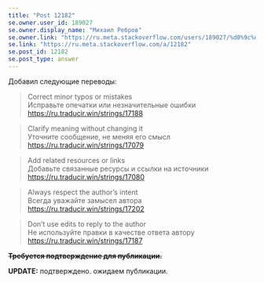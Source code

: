```yaml
---
title: "Post 12182"
se.owner.user_id: 189027
se.owner.display_name: "Михаил Ребров"
se.owner.link: "https://ru.meta.stackoverflow.com/users/189027/%d0%9c%d0%b8%d1%85%d0%b0%d0%b8%d0%bb-%d0%a0%d0%b5%d0%b1%d1%80%d0%be%d0%b2"
se.link: "https://ru.meta.stackoverflow.com/a/12182"
se.post_id: 12182
se.post_type: answer
---
```

<p>Добавил следующие переводы:</p>
<blockquote>
<p>Correct minor typos or mistakes<br/>
Исправьте опечатки или незначительные ошибки<br/>
<a href="https://ru.traducir.win/strings/17188" rel="nofollow noreferrer">https://ru.traducir.win/strings/17188</a></p>
</blockquote>
<blockquote>
<p>Clarify meaning without changing it<br/>
Уточните сообщение, не меняя его смысл<br/>
<a href="https://ru.traducir.win/strings/17079" rel="nofollow noreferrer">https://ru.traducir.win/strings/17079</a></p>
</blockquote>
<blockquote>
<p>Add related resources or links<br/>
Добавьте связанные ресурсы и ссылки на источники<br/>
<a href="https://ru.traducir.win/strings/17080" rel="nofollow noreferrer">https://ru.traducir.win/strings/17080</a></p>
</blockquote>
<blockquote>
<p>Always respect the author’s intent<br/>
Всегда уважайте замысел автора<br/>
<a href="https://ru.traducir.win/strings/17202" rel="nofollow noreferrer">https://ru.traducir.win/strings/17202</a></p>
</blockquote>
<blockquote>
<p>Don’t use edits to reply to the author<br/>
Не используйте правки в качестве ответа автору<br/>
<a href="https://ru.traducir.win/strings/17187" rel="nofollow noreferrer">https://ru.traducir.win/strings/17187</a></p>
</blockquote>
<p><strike><strong>Требуется подтверждение для публикации.</strong></strike></p>
<p><strong>UPDATE:</strong> подтверждено. ожидаем публикации.</p>

